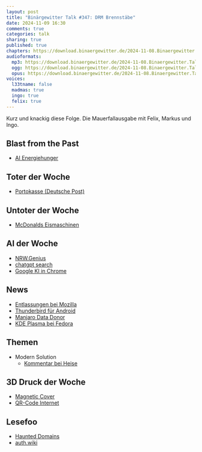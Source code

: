 ```yaml
---
layout: post
title: "Binärgewitter Talk #347: DRM Brennstäbe"
date: 2024-11-09 16:30
comments: true
categories: talk
sharing: true
published: true
chapters: https://download.binaergewitter.de/2024-11-08.Binaergewitter.Talk.347.chapters.txt
audioformats:
  mp3: https://download.binaergewitter.de/2024-11-08.Binaergewitter.Talk.347.mp3
  ogg: https://download.binaergewitter.de/2024-11-08.Binaergewitter.Talk.347.ogg
  opus: https://download.binaergewitter.de/2024-11-08.Binaergewitter.Talk.347.opus
voices:
  l33tname: false
  madmas: true
  ingo: true
  felix: true
---
```

Kurz und knackig diese Folge. Die Mauerfallausgabe mit Felix, Markus und Ingo.

## Blast from the Past

- [AI Energiehunger]( https://www.heise.de/news/Amazon-Meta-Rueckschlag-fuer-KI-Strom-direkt-vom-Atomkraftwerk-10004052.html )

## Toter der Woche
- [Portokasse (Deutsche Post)]( https://www.heise.de/news/Deutsche-Post-kuendigt-Portokassen-fuer-Privatkunden-9995425.html )

## Untoter der Woche
- [McDonalds Eismaschinen]( https://hackaday.com/2024/10/26/mcdonalds-ice-cream-machines-gain-a-dmca-exemption/ )

## AI der Woche

- [NRW.Genius]( https://www.heise.de/news/NRW-Genius-Neuer-KI-Assistent-soll-Landesverwaltung-effizienter-machen-9996011.html )
- [chatgpt search]( https://news.ycombinator.com/item?id=42008569 )
- [Google KI in Chrome]( https://www.heise.de/news/Google-KI-soll-angeblich-bald-Chrome-Browser-uebernehmen-koennen-9995786.html )

## News

- [Entlassungen bei Mozilla]( https://linuxnews.de/entlassungen-bei-der-mozilla-foundation/ )
- [Thunderbird für Android]( https://www.heise.de/news/Thunderbird-fuer-Android-ist-da-10000167.html )
- [Manjaro Data Donor]( https://www.phoronix.com/news/Manjaro-Linux-Data-Donor )
- [KDE Plasma bei Fedora](https://www.phoronix.com/news/Fedora-KDE-Desktop-Promoted)

## Themen

- Modern Solution
  * [Kommentar bei Heise]( https://www.heise.de/meinung/Kommentar-zu-Modern-Solution-Wer-gemeinnuetzig-handelt-wird-bestraft-10010193.html )

## 3D Druck der Woche

- [Magnetic Cover]( https://www.printables.com/model/994655-solder-fume-extractor-with-magnetic-cover )
- [QR-Code Internet]( https://makerworld.com/en/models/558736#profileId-477925 )

## Lesefoo

- [Haunted Domains]( https://www.bryanbraun.com/2024/10/25/before-you-buy-a-domain-name-first-check-to-see-if-its-haunted/ )
- [auth.wiki]( https://auth.wiki/ )

